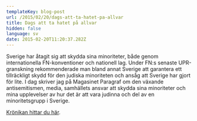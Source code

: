 ```yaml
---
templateKey: blog-post
url: /2015/02/20/dags-att-ta-hatet-pa-allvar
title: Dags att ta hatet på allvar
hidden: false
language: sv
date: 2015-02-20T11:20:37.282Z
---
```


Sverige har åtagit sig att skydda sina minoriteter, både genom internationella FN-konventioner och nationell lag. Under FN:s senaste UPR-granskning rekommenderade man bland annat Sverige att garantera ett tillräckligt skydd för den judiska minoriteten och ansåg att Sverige har gjort för lite. I dag skriver jag på Magasinet Paragraf om den växande antisemitismen, media, samhällets ansvar att skydda sina minoriteter och mina upplevelser av hur det är att vara judinna och del av en minoritetsgrupp i Sverige.

[Krönikan hittar du här](http://www.magasinetparagraf.se/kronikor/dags-att-ta-hatet).
